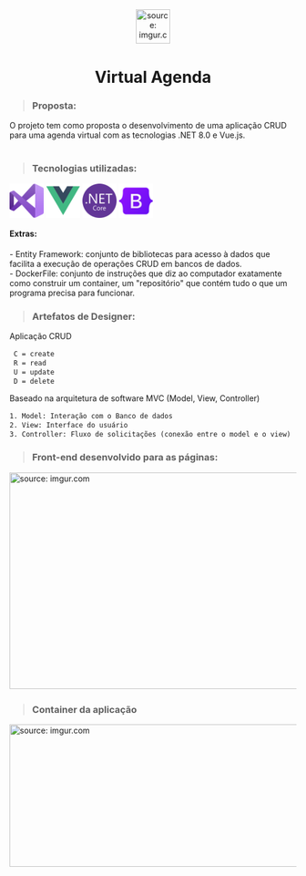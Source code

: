 <div align="center">
<img src="https://i.imgur.com/hTLSOuo.png" title="source: imgur.com" width="60px"  height="60px" />
</div>

<div align = center> 

# Virtual Agenda
</div>

><h3>Proposta:</h3>
 O projeto tem como proposta o desenvolvimento de uma aplicação CRUD para uma agenda virtual com as tecnologias .NET 8.0 e Vue.js.
<br>
<br>

><h3>Tecnologias utilizadas:</h3>

<div align="start">
     <img align="center" alt="VisualStudio" src="https://github.com/devicons/devicon/blob/master/icons/visualstudio/visualstudio-original.svg" width="60px" height="60px"/>
     <img align="center" alt="Vue.js" src="https://github.com/devicons/devicon/blob/master/icons/vuejs/vuejs-original.svg" width="60px" height="60px"/>
     <img align="center" alt=".NET" src="https://github.com/devicons/devicon/blob/master/icons/dotnetcore/dotnetcore-original.svg" width="60px" height="60px"/>
     <img align="center" alt="Bootstrap" src="https://github.com/devicons/devicon/blob/master/icons/bootstrap/bootstrap-original.svg" width="60px" height="60px"/>
</div>

<h4>Extras:</h4>
 - Entity Framework: conjunto de bibliotecas para acesso à dados que facilita 
 a execução de operações CRUD em bancos de dados.
 <br>
 - DockerFile: conjunto de instruções que diz ao computador exatamente como construir um
 container, um "repositório" que contém tudo o que um programa precisa para funcionar.

><h3> Artefatos de Designer: </h3>

   Aplicação CRUD

     C = create
     R = read
     U = update
     D = delete

   Baseado na arquitetura de software MVC (Model, View, Controller)

    1. Model: Interação com o Banco de dados
    2. View: Interface do usuário
    3. Controller: Fluxo de solicitações (conexão entre o model e o view)
  
><h3>Front-end desenvolvido para as páginas:</h3>
<img src="https://i.imgur.com/S1CbcGe.gif" title="source: imgur.com" width="800px"  height="380px" />

><h3>Container da aplicação</h3>
<img src="https://i.imgur.com/0m4NVGI.png" title="source: imgur.com" width="800px"  height="250px" />
